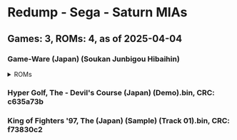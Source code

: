 # Redump - Sega - Saturn MIAs
## Games: 3, ROMs: 4, as of 2025-04-04

### Game-Ware (Japan) (Soukan Junbigou Hibaihin)
<details>
<summary>ROMs</summary>

- Game-Ware (Japan) (Soukan Junbigou Hibaihin) (Track 1).bin, CRC: 22bbe733
- Game-Ware (Japan) (Soukan Junbigou Hibaihin) (Track 2).bin, CRC: 5643fb99
</details>

### Hyper Golf, The - Devil's Course (Japan) (Demo).bin, CRC: c635a73b
### King of Fighters '97, The (Japan) (Sample) (Track 01).bin, CRC: f73830c2
